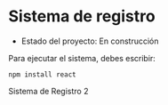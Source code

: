 # Sistema de registro
- Estado del proyecto: En construcción

Para ejecutar el sistema, debes escribir:

```npm install react```

Sistema de Registro 2
